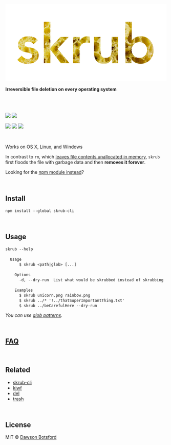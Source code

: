 <p align="center">
  <a><img src="img/logo.png" title="skrub logo"/></a>

  <br>

  <b>Irreversible file deletion on every operating system</b>

  <br>
  <br><br><a href="https://travis-ci.org/dawsonbotsford/skrub-cli"><img src="https://api.travis-ci.org/dawsonbotsford/skrub-cli.svg?branch=master"></a>
  <a href="https://ci.appveyor.com/project/dawsonbotsford/skrub-cli"><img src="https://ci.appveyor.com/api/projects/status/two1klt2y7va7qab?svg=true"></a>

  <br>

  <a href="https://www.npmjs.com/package/skrub-cli"><img src="https://img.shields.io/npm/v/skrub-cli.svg"></a>
  <a href="http://npmjs.org/skrub-cli"><img src="http://img.shields.io/npm/dm/skrub-cli.svg?style=flat"></a>
  <a href="https://github.com/sindresorhus/xo"><img src="https://img.shields.io/badge/code_style-XO-5ed9c7.svg"></a>
</p>


<br>

Works on OS X, Linux, and Windows

In contrast to `rm`, which [leaves file contents unallocated in memory](http://unix.stackexchange.com/questions/10883/where-do-files-go-when-the-rm-command-is-issued), `skrub` first floods the file with garbage data and then **removes it forever**.

Looking for the [npm module instead](https://github.com/dawsonbotsford/skrub)?

<br>

## Install

```
npm install --global skrub-cli
```

<br>

## Usage

```
skrub --help

  Usage
      $ skrub <path|glob> [...]

    Options
      -d, --dry-run  List what would be skrubbed instead of skrubbing

    Examples
      $ skrub unicorn.png rainbow.png
      $ skrub ../* '!../thatSuperImportantThing.txt'
      $ skrub ../beCarefulHere --dry-run
```

*You can use [glob patterns](https://github.com/sindresorhus/globby#globbing-patterns).*

<br>

## [FAQ](https://github.com/dawsonbotsford/skrub#faq)

<br>

## Related

* [skrub-cli](https://github.com/dawsonbotsford/skrub-cli)
* [kiwf](https://github.com/BrianNewsom/kiwf)
* [del](https://github.com/sindresorhus/del)
* [trash](https://github.com/sindresorhus/trash)

<br>

## License

MIT © [Dawson Botsford](http://dawsonbotsford.com)
